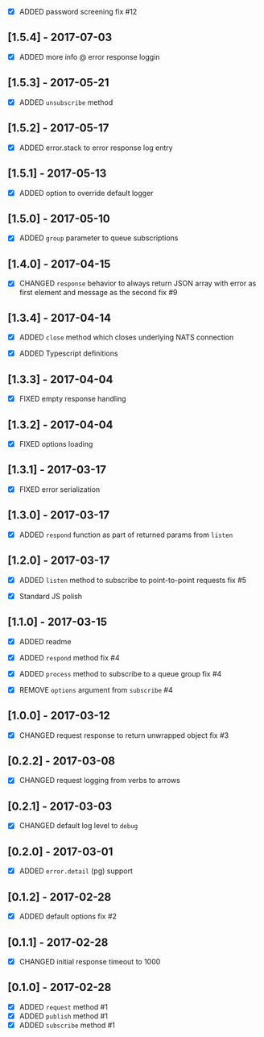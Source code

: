 - [x] ADDED password screening fix #12


[1.5.4] - 2017-07-03
--------------------
- [x] ADDED more info @ error response loggin


[1.5.3] - 2017-05-21
--------------------
- [x] ADDED `unsubscribe` method


[1.5.2] - 2017-05-17
--------------------
- [x] ADDED error.stack to error response log entry


[1.5.1] - 2017-05-13
--------------------
- [x] ADDED option to override default logger


[1.5.0] - 2017-05-10
--------------------
- [x] ADDED `group` parameter to queue subscriptions


[1.4.0] - 2017-04-15
--------------------
- [x] CHANGED `response` behavior to always return JSON array with error as first element and message as the second fix #9


[1.3.4] - 2017-04-14
--------------------
- [x] ADDED `close` method which closes underlying NATS connection
- [x] ADDED Typescript definitions


[1.3.3] - 2017-04-04
--------------------
- [x] FIXED empty response handling


[1.3.2] - 2017-04-04
--------------------
- [x] FIXED options loading


[1.3.1] - 2017-03-17
--------------------
- [x] FIXED error serialization


[1.3.0] - 2017-03-17
--------------------
- [x] ADDED `respond` function as part of returned params from `listen`


[1.2.0] - 2017-03-17
--------------------
- [x] ADDED `listen` method to subscribe to point-to-point requests fix #5
- [x] Standard JS polish


[1.1.0] - 2017-03-15
--------------------
- [x] ADDED readme
- [x] ADDED `respond` method fix #4
- [x] ADDED `process` method to subscribe to a queue group fix #4
- [x] REMOVE `options` argument from `subscribe` #4


[1.0.0] - 2017-03-12
--------------------
- [x] CHANGED request response to return unwrapped object fix #3


[0.2.2] - 2017-03-08
--------------------
- [x] CHANGED request logging from verbs to arrows


[0.2.1] - 2017-03-03
--------------------
- [x] CHANGED default log level to `debug`


[0.2.0] - 2017-03-01
--------------------
- [x] ADDED `error.detail` (pg) support


[0.1.2] - 2017-02-28
--------------------
- [x] ADDED default options fix #2


[0.1.1] - 2017-02-28
--------------------
- [x] CHANGED initial response timeout to 1000


[0.1.0] - 2017-02-28
--------------------
- [x] ADDED `request` method #1
- [x] ADDED `publish` method #1
- [x] ADDED `subscribe` method #1